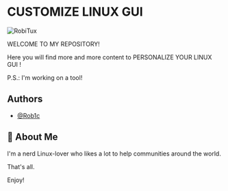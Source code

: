 
# CUSTOMIZE LINUX GUI

![RobiTux](https://github.com/user-attachments/assets/41134831-3523-49e0-98c5-278953c17547)

WELCOME TO MY REPOSITORY!

Here you will find more and more content to PERSONALIZE YOUR LINUX GUI !

P.S.: I'm working on a tool!



## Authors

- [@Rob1c](https://www.github.com/Rob1c)


## 🚀 About Me
I'm a nerd Linux-lover who likes a lot to help communities around the world.

That's all.

Enjoy!
